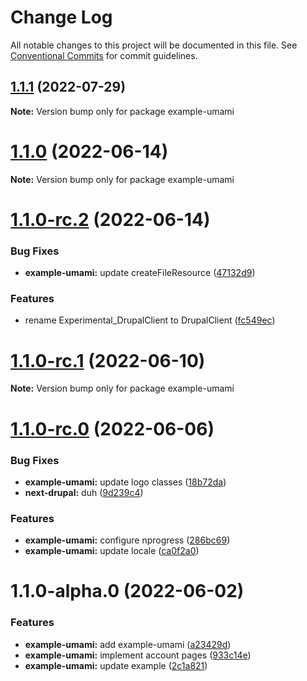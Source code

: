 # Change Log

All notable changes to this project will be documented in this file.
See [Conventional Commits](https://conventionalcommits.org) for commit guidelines.

## [1.1.1](https://github.com/chapter-three/next-drupal/compare/example-umami@1.1.0...example-umami@1.1.1) (2022-07-29)

**Note:** Version bump only for package example-umami





# [1.1.0](https://github.com/chapter-three/next-drupal/compare/example-umami@1.1.0-rc.2...example-umami@1.1.0) (2022-06-14)

**Note:** Version bump only for package example-umami





# [1.1.0-rc.2](https://github.com/chapter-three/next-drupal/compare/example-umami@1.1.0-rc.1...example-umami@1.1.0-rc.2) (2022-06-14)


### Bug Fixes

* **example-umami:** update createFileResource ([47132d9](https://github.com/chapter-three/next-drupal/commit/47132d9190c00a9de000a36912fa8fdf986b7c56))


### Features

* rename Experimental_DrupalClient to DrupalClient ([fc549ec](https://github.com/chapter-three/next-drupal/commit/fc549ecab94a5a1e67f38b4e951351365adbb1f5))





# [1.1.0-rc.1](https://github.com/chapter-three/next-drupal/compare/example-umami@1.1.0-rc.0...example-umami@1.1.0-rc.1) (2022-06-10)

**Note:** Version bump only for package example-umami





# [1.1.0-rc.0](https://github.com/chapter-three/next-drupal/compare/example-umami@1.1.0-alpha.0...example-umami@1.1.0-rc.0) (2022-06-06)


### Bug Fixes

* **example-umami:** update logo classes ([18b72da](https://github.com/chapter-three/next-drupal/commit/18b72da75be6ebfb5abf64ad52a7f4dd56d30b9c))
* **next-drupal:** duh ([9d239c4](https://github.com/chapter-three/next-drupal/commit/9d239c49ae7fc5895e9a34176cf1d5657cd0aab9))


### Features

* **example-umami:** configure nprogress ([286bc69](https://github.com/chapter-three/next-drupal/commit/286bc69519545bc1dc646d6ad6db27ae98754676))
* **example-umami:** update locale ([ca0f2a0](https://github.com/chapter-three/next-drupal/commit/ca0f2a051006fa8fb1e968e161181964c54b9f7a))





# 1.1.0-alpha.0 (2022-06-02)


### Features

* **example-umami:** add example-umami ([a23429d](https://github.com/chapter-three/next-drupal/commit/a23429dcfd8675bbc41bd8db77da1757191aed01))
* **example-umami:** implement account pages ([933c14e](https://github.com/chapter-three/next-drupal/commit/933c14ef6cdbc5c323d631d3e5ee70081eb49ce7))
* **example-umami:** update example ([2c1a821](https://github.com/chapter-three/next-drupal/commit/2c1a8219c974524a591afa3b9176753bce140dcc))
